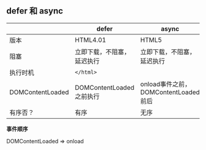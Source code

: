 ## defer 和 async

|                  | defer                      | async                                 |
|------------------|----------------------------|---------------------------------------|
| 版本             | HTML4.01                   | HTML5                                 |
| 阻塞             | 立即下载，不阻塞，延迟执行 | 立即下载，不阻塞，延迟执行            |
| 执行时机         | `</html>`                  |                                       |
| DOMContentLoaded | DOMContentLoaded 之前执行  | onload事件之前，DOMContentLoaded 前后 |
| 有序否？         | 有序                       | 无序                                  |


**事件顺序**

DOMContentLoaded => onload